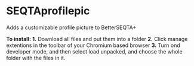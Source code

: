 # SEQTAprofilepic
Adds a customizable profile picture to BetterSEQTA+

**To install:**
**1.** Download all files and put them into a folder
**2.** Click manage extentions in the toolbar of your Chromium based browser
**3.** Turn ond developer mode, and then select load unpacked, and choose the whole folder with the files in it.
